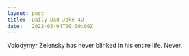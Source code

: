 ```yaml
---
layout: post
title:  Daily Dad Joke 4U
date:   2022-03-04T00:00:00Z
---
```

Volodymyr Zelensky has never blinked in his entire life. Never.
